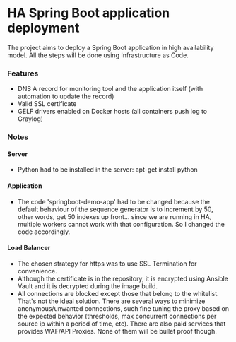 # HA Spring Boot application deployment

The project aims to deploy a Spring Boot application in high availability model.
All the steps will be done using Infrastructure as Code.

### Features
 * DNS A record for monitoring tool and the application itself (with automation to update the record)
 * Valid SSL certificate
 * GELF drivers enabled on Docker hosts (all containers push log to Graylog)

### Notes

#### Server

 * Python had to be installed in the server:
    apt-get install python

#### Application

 * The code 'springboot-demo-app' had to be changed because the default behaviour of the sequence generator is to increment by 50, other words, get 50 indexes up front... since we are running in HA, multiple workers cannot work with that configuration. So I changed the code accordingly.

#### Load Balancer
 * The chosen strategy for https was to use SSL Termination for convenience.
 * Although the certificate is in the repository, it is encrypted using Ansible Vault and it is decrypted during the image build.
 * All connections are blocked except those that belong to the whitelist. That's not the ideal solution. There are several ways to minimize anonymous/unwanted connections, such fine tuning the proxy based on the expected behavior (thresholds, max concurrent connections per source ip within a period of time, etc). There are also paid services that provides WAF/API Proxies. None of them will be bullet proof though.
